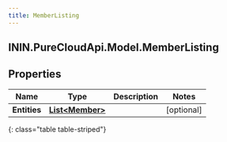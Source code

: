 ```yaml
---
title: MemberListing
---
```

## ININ.PureCloudApi.Model.MemberListing

## Properties

|Name | Type | Description | Notes|
|------------ | ------------- | ------------- | -------------|
| **Entities** | [**List&lt;Member&gt;**](Member.html) |  | [optional] |
{: class="table table-striped"}


